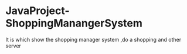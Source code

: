 # JavaProject-ShoppingManangerSystem
It is which show the shopping manager system ,do a shopping and other server
